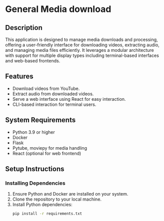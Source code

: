 # General Media download

## Description
This application is designed to manage media downloads and processing, offering a user-friendly interface for downloading videos, extracting audio, and managing media files efficiently. It leverages a modular architecture with support for multiple display types including terminal-based interfaces and web-based frontends.

## Features
- Download videos from YouTube.
- Extract audio from downloaded videos.
- Serve a web interface using React for easy interaction.
- CLI-based interaction for terminal users.

## System Requirements
- Python 3.9 or higher
- Docker
- Flask
- Pytube, moviepy for media handling
- React (optional for web frontend)

## Setup Instructions

### Installing Dependencies
1. Ensure Python and Docker are installed on your system.
2. Clone the repository to your local machine.
3. Install Python dependencies:
   ```bash
   pip install -r requirements.txt

